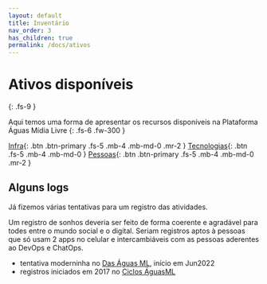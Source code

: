 ```yaml
---
layout: default
title: Inventário
nav_order: 3
has_children: true
permalink: /docs/ativos
---
```


# Ativos disponíveis
{: .fs-9 }

Aqui temos uma forma de apresentar os recursos disponíveis na Plataforma Águas Mídia Livre 
{: .fs-6 .fw-300 }

[Infra](/docs/ativos/infra){: .btn .btn-primary .fs-5 .mb-4 .mb-md-0 .mr-2 } [Tecnologias](/docs/ativos/cibernetica){: .btn .fs-5 .mb-4 .mb-md-0 } [Pessoas](/docs/ativos/humanes){: .btn .btn-primary .fs-5 .mb-4 .mb-md-0 .mr-2 }

## Alguns logs
Já fizemos várias tentativas para um registro das atividades. 

Um registro de sonhos deveria ser feito de forma coerente e agradável para todes entre o mundo social e o digital. Seriam registros aptos à pessoas que só usam 2 apps no celular e intercambiáveis com as pessoas aderentes ao DevOps e ChatOps.

- tentativa moderninha no <a href="https://das.aguas.ml" target="_blank">Das Águas ML</a>, início em Jun2022
- registros iniciados em 2017 no <a href="https://ciclos.aguas.ml" target="_blank">Ciclos ÁguasML</a>








